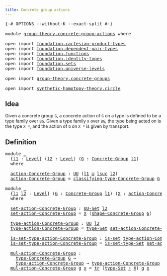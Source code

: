 ```yaml
---
title: Concrete group actions
---
```


<pre class="Agda"><a id="48" class="Symbol">{-#</a> <a id="52" class="Keyword">OPTIONS</a> <a id="60" class="Pragma">--without-K</a> <a id="72" class="Pragma">--exact-split</a> <a id="86" class="Symbol">#-}</a>

<a id="91" class="Keyword">module</a> <a id="98" href="group-theory.concrete-group-actions.html" class="Module">group-theory.concrete-group-actions</a> <a id="134" class="Keyword">where</a>

<a id="141" class="Keyword">open</a> <a id="146" class="Keyword">import</a> <a id="153" href="foundation.cartesian-product-types.html" class="Module">foundation.cartesian-product-types</a>
<a id="188" class="Keyword">open</a> <a id="193" class="Keyword">import</a> <a id="200" href="foundation.dependent-pair-types.html" class="Module">foundation.dependent-pair-types</a>
<a id="232" class="Keyword">open</a> <a id="237" class="Keyword">import</a> <a id="244" href="foundation.functions.html" class="Module">foundation.functions</a>
<a id="265" class="Keyword">open</a> <a id="270" class="Keyword">import</a> <a id="277" href="foundation.identity-types.html" class="Module">foundation.identity-types</a>
<a id="303" class="Keyword">open</a> <a id="308" class="Keyword">import</a> <a id="315" href="foundation.sets.html" class="Module">foundation.sets</a>
<a id="331" class="Keyword">open</a> <a id="336" class="Keyword">import</a> <a id="343" href="foundation.universe-levels.html" class="Module">foundation.universe-levels</a>

<a id="371" class="Keyword">open</a> <a id="376" class="Keyword">import</a> <a id="383" href="group-theory.concrete-groups.html" class="Module">group-theory.concrete-groups</a>

<a id="413" class="Keyword">open</a> <a id="418" class="Keyword">import</a> <a id="425" href="synthetic-homotopy-theory.circle.html" class="Module">synthetic-homotopy-theory.circle</a>
</pre>
## Idea

Given a concrete group `G`, a concrete action of `G` on a type is defined to be a type family over `BG`. Given a type family `X` over `BG`, the type being acted on is the type `X *`, and the action of `G` on `X *` is given by transport.

## Definition

<pre class="Agda"><a id="733" class="Keyword">module</a> <a id="740" href="group-theory.concrete-group-actions.html#740" class="Module">_</a>
  <a id="744" class="Symbol">{</a><a id="745" href="group-theory.concrete-group-actions.html#745" class="Bound">l1</a> <a id="748" class="Symbol">:</a> <a id="750" href="Agda.Primitive.html#597" class="Postulate">Level</a><a id="755" class="Symbol">}</a> <a id="757" class="Symbol">(</a><a id="758" href="group-theory.concrete-group-actions.html#758" class="Bound">l2</a> <a id="761" class="Symbol">:</a> <a id="763" href="Agda.Primitive.html#597" class="Postulate">Level</a><a id="768" class="Symbol">)</a> <a id="770" class="Symbol">(</a><a id="771" href="group-theory.concrete-group-actions.html#771" class="Bound">G</a> <a id="773" class="Symbol">:</a> <a id="775" href="group-theory.concrete-groups.html#2028" class="Function">Concrete-Group</a> <a id="790" href="group-theory.concrete-group-actions.html#745" class="Bound">l1</a><a id="792" class="Symbol">)</a>
  <a id="796" class="Keyword">where</a>
  
  <a id="807" href="group-theory.concrete-group-actions.html#807" class="Function">action-Concrete-Group</a> <a id="829" class="Symbol">:</a> <a id="831" href="foundation-core.universe-levels.html#235" class="Primitive">UU</a> <a id="834" class="Symbol">(</a><a id="835" href="group-theory.concrete-group-actions.html#745" class="Bound">l1</a> <a id="838" href="Agda.Primitive.html#810" class="Primitive Operator">⊔</a> <a id="840" href="Agda.Primitive.html#780" class="Primitive">lsuc</a> <a id="845" href="group-theory.concrete-group-actions.html#758" class="Bound">l2</a><a id="847" class="Symbol">)</a>
  <a id="851" href="group-theory.concrete-group-actions.html#807" class="Function">action-Concrete-Group</a> <a id="873" class="Symbol">=</a> <a id="875" href="group-theory.concrete-groups.html#2429" class="Function">classifying-type-Concrete-Group</a> <a id="907" href="group-theory.concrete-group-actions.html#771" class="Bound">G</a> <a id="909" class="Symbol">→</a> <a id="911" href="foundation-core.sets.html#1190" class="Function">UU-Set</a> <a id="918" href="group-theory.concrete-group-actions.html#758" class="Bound">l2</a>

<a id="922" class="Keyword">module</a> <a id="929" href="group-theory.concrete-group-actions.html#929" class="Module">_</a>
  <a id="933" class="Symbol">{</a><a id="934" href="group-theory.concrete-group-actions.html#934" class="Bound">l1</a> <a id="937" href="group-theory.concrete-group-actions.html#937" class="Bound">l2</a> <a id="940" class="Symbol">:</a> <a id="942" href="Agda.Primitive.html#597" class="Postulate">Level</a><a id="947" class="Symbol">}</a> <a id="949" class="Symbol">(</a><a id="950" href="group-theory.concrete-group-actions.html#950" class="Bound">G</a> <a id="952" class="Symbol">:</a> <a id="954" href="group-theory.concrete-groups.html#2028" class="Function">Concrete-Group</a> <a id="969" href="group-theory.concrete-group-actions.html#934" class="Bound">l1</a><a id="971" class="Symbol">)</a> <a id="973" class="Symbol">(</a><a id="974" href="group-theory.concrete-group-actions.html#974" class="Bound">X</a> <a id="976" class="Symbol">:</a> <a id="978" href="group-theory.concrete-group-actions.html#807" class="Function">action-Concrete-Group</a> <a id="1000" href="group-theory.concrete-group-actions.html#937" class="Bound">l2</a> <a id="1003" href="group-theory.concrete-group-actions.html#950" class="Bound">G</a><a id="1004" class="Symbol">)</a>
  <a id="1008" class="Keyword">where</a>

  <a id="1017" href="group-theory.concrete-group-actions.html#1017" class="Function">set-action-Concrete-Group</a> <a id="1043" class="Symbol">:</a> <a id="1045" href="foundation-core.sets.html#1190" class="Function">UU-Set</a> <a id="1052" href="group-theory.concrete-group-actions.html#937" class="Bound">l2</a>
  <a id="1057" href="group-theory.concrete-group-actions.html#1017" class="Function">set-action-Concrete-Group</a> <a id="1083" class="Symbol">=</a> <a id="1085" href="group-theory.concrete-group-actions.html#974" class="Bound">X</a> <a id="1087" class="Symbol">(</a><a id="1088" href="group-theory.concrete-groups.html#2559" class="Function">shape-Concrete-Group</a> <a id="1109" href="group-theory.concrete-group-actions.html#950" class="Bound">G</a><a id="1110" class="Symbol">)</a>

  <a id="1115" href="group-theory.concrete-group-actions.html#1115" class="Function">type-action-Concrete-Group</a> <a id="1142" class="Symbol">:</a> <a id="1144" href="foundation-core.universe-levels.html#235" class="Primitive">UU</a> <a id="1147" href="group-theory.concrete-group-actions.html#937" class="Bound">l2</a>
  <a id="1152" href="group-theory.concrete-group-actions.html#1115" class="Function">type-action-Concrete-Group</a> <a id="1179" class="Symbol">=</a> <a id="1181" href="foundation-core.sets.html#1304" class="Function">type-Set</a> <a id="1190" href="group-theory.concrete-group-actions.html#1017" class="Function">set-action-Concrete-Group</a>

  <a id="1219" href="group-theory.concrete-group-actions.html#1219" class="Function">is-set-type-action-Concrete-Group</a> <a id="1253" class="Symbol">:</a> <a id="1255" href="foundation-core.sets.html#1113" class="Function">is-set</a> <a id="1262" href="group-theory.concrete-group-actions.html#1115" class="Function">type-action-Concrete-Group</a>
  <a id="1291" href="group-theory.concrete-group-actions.html#1219" class="Function">is-set-type-action-Concrete-Group</a> <a id="1325" class="Symbol">=</a> <a id="1327" href="foundation-core.sets.html#1355" class="Function">is-set-type-Set</a> <a id="1343" href="group-theory.concrete-group-actions.html#1017" class="Function">set-action-Concrete-Group</a>

  <a id="1372" href="group-theory.concrete-group-actions.html#1372" class="Function">mul-action-Concrete-Group</a> <a id="1398" class="Symbol">:</a>
    <a id="1404" href="group-theory.concrete-groups.html#3451" class="Function">type-Concrete-Group</a> <a id="1424" href="group-theory.concrete-group-actions.html#950" class="Bound">G</a> <a id="1426" class="Symbol">→</a>
    <a id="1432" href="group-theory.concrete-group-actions.html#1115" class="Function">type-action-Concrete-Group</a> <a id="1459" class="Symbol">→</a> <a id="1461" href="group-theory.concrete-group-actions.html#1115" class="Function">type-action-Concrete-Group</a>
  <a id="1490" href="group-theory.concrete-group-actions.html#1372" class="Function">mul-action-Concrete-Group</a> <a id="1516" href="group-theory.concrete-group-actions.html#1516" class="Bound">g</a> <a id="1518" href="group-theory.concrete-group-actions.html#1518" class="Bound">x</a> <a id="1520" class="Symbol">=</a> <a id="1522" href="foundation-core.identity-types.html#5702" class="Function">tr</a> <a id="1525" class="Symbol">(</a><a id="1526" href="foundation-core.sets.html#1304" class="Function">type-Set</a> <a id="1535" href="foundation-core.functions.html#420" class="Function Operator">∘</a> <a id="1537" href="group-theory.concrete-group-actions.html#974" class="Bound">X</a><a id="1538" class="Symbol">)</a> <a id="1540" href="group-theory.concrete-group-actions.html#1516" class="Bound">g</a> <a id="1542" href="group-theory.concrete-group-actions.html#1518" class="Bound">x</a>
</pre>